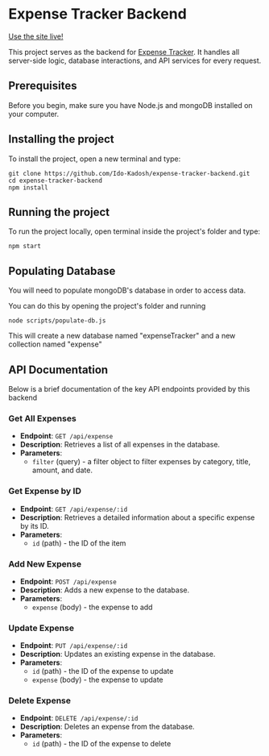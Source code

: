 # Expense Tracker Backend

[Use the site live!](https://expense-tracker-nwu0.onrender.com/)

This project serves as the backend for [Expense Tracker](https://github.com/Ido-Kadosh/expense-tracker-frontend). It handles all server-side logic, database interactions, and API services for every request.

## Prerequisites

Before you begin, make sure you have Node.js and mongoDB installed on your computer.

## Installing the project

To install the project, open a new terminal and type:
```
git clone https://github.com/Ido-Kadosh/expense-tracker-backend.git
cd expense-tracker-backend
npm install
```

## Running the project

To run the project locally, open terminal inside the project's folder and type:
```
npm start
```

## Populating Database

You will need to populate mongoDB's database in order to access data.

You can do this by opening the project's folder and running
```
node scripts/populate-db.js
```

This will create a new database named "expenseTracker" and a new collection named "expense"



## API Documentation

Below is a brief documentation of the key API endpoints provided by this backend

### Get All Expenses
* **Endpoint**: `GET /api/expense`
* **Description**: Retrieves a list of all expenses in the database.
* **Parameters**:
   * `filter` (query) - a filter object to filter expenses by category, title, amount, and date.


### Get Expense by ID
* **Endpoint**: `GET /api/expense/:id`
* **Description**: Retrieves a detailed information about a specific expense by its ID.
* **Parameters**:
   * `id` (path) - the ID of the item

 
### Add New Expense
* **Endpoint**: `POST /api/expense`
* **Description**: Adds a new expense to the database.
* **Parameters**:
   * `expense` (body) - the expense to add
 

### Update Expense
* **Endpoint**: `PUT /api/expense/:id`
* **Description**: Updates an existing expense in the database.
* **Parameters**:
   * `id` (path) - the ID of the expense to update
   * `expense` (body) - the expense to update
 

### Delete Expense
* **Endpoint**: `DELETE /api/expense/:id`
* **Description**: Deletes an expense from the database.
* **Parameters**:
   * `id` (path) - the ID of the expense to delete


